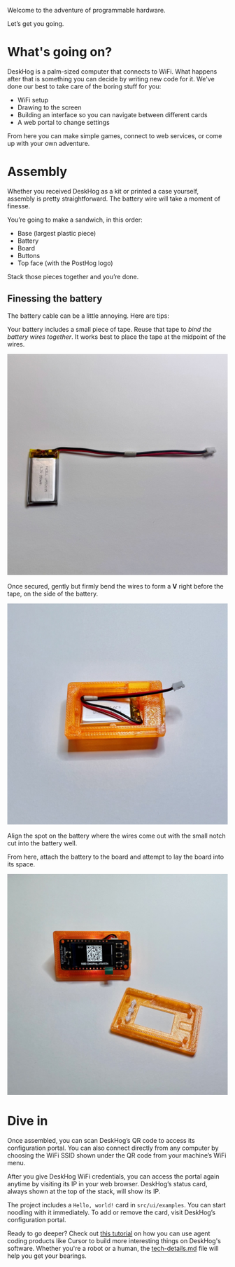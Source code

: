 Welcome to the adventure of programmable hardware.

Let’s get you going.

# What's going on?

DeskHog is a palm-sized computer that connects to WiFi. What happens after that is something you can decide by writing new code for it. We've done our best to take care of the boring stuff for you:

- WiFi setup
- Drawing to the screen
- Building an interface so you can navigate between different cards
- A web portal to change settings

From here you can make simple games, connect to web services, or come up with your own adventure.

# Assembly

Whether you received DeskHog as a kit or printed a case yourself, assembly is pretty straightforward. The battery wire will take a moment of finesse.

You’re going to make a sandwich, in this order:

- Base (largest plastic piece)
- Battery
- Board
- Buttons
- Top face (with the PostHog logo)

Stack those pieces together and you’re done.

## Finessing the battery

The battery cable can be a little annoying. Here are tips:

Your battery includes a small piece of tape. Reuse that tape to *bind the battery wires together*. It works best to place the tape at the midpoint of the wires.

![Battery wire taping](battery1.jpg)

Once secured, gently but firmly bend the wires to form a **V** right before the tape, on the side of the battery.

![Battery wire bending](battery2.jpg)

Align the spot on the battery where the wires come out with the small notch cut into the battery well.

From here, attach the battery to the board and attempt to lay the board into its space.

![Battery placement](battery3.jpg)

# Dive in

Once assembled, you can scan DeskHog’s QR code to access its configuration portal. You can also connect directly from any computer by choosing the WiFi SSID shown under the QR code from your machine’s WiFi menu.

After you give DeskHog WiFi credentials, you can access the portal again anytime by visiting its IP in your web browser. DeskHog’s status card, always shown at the top of the stack, will show its IP.

The project includes a `Hello, world!` card in `src/ui/examples`. You can start noodling with it immediately. To add or remove the card, visit DeskHog’s configuration portal.

Ready to go deeper? Check out [this tutorial](https://posthog.com/tutorials/deskhog-101) on how you can use agent coding products like Cursor to build more interesting things on DeskHog's software. Whether you're a robot or a human, the [tech-details.md](/tech-details.md) file will help you get your bearings.
